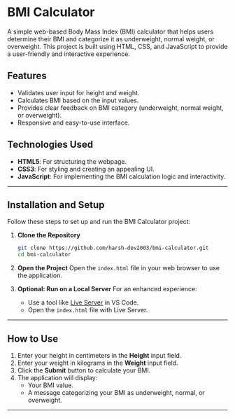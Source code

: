# BMI Calculator

A simple web-based Body Mass Index (BMI) calculator that helps users determine their BMI and categorize it as underweight, normal weight, or overweight. This project is built using HTML, CSS, and JavaScript to provide a user-friendly and interactive experience.

## Features

- Validates user input for height and weight.
- Calculates BMI based on the input values.
- Provides clear feedback on BMI category (underweight, normal weight, or overweight).
- Responsive and easy-to-use interface.

## Technologies Used

- **HTML5**: For structuring the webpage.
- **CSS3**: For styling and creating an appealing UI.
- **JavaScript**: For implementing the BMI calculation logic and interactivity.

---

## Installation and Setup

Follow these steps to set up and run the BMI Calculator project:

1. **Clone the Repository**
   ```bash
   git clone https://github.com/harsh-dev2003/bmi-calculator.git
   cd bmi-calculator
   ```

2. **Open the Project**
   Open the `index.html` file in your web browser to use the application.

3. **Optional: Run on a Local Server**
   For an enhanced experience:
   - Use a tool like [Live Server](https://marketplace.visualstudio.com/items?itemName=ritwickdey.LiveServer) in VS Code.
   - Open the `index.html` file with Live Server.

---

## How to Use

1. Enter your height in centimeters in the **Height** input field.
2. Enter your weight in kilograms in the **Weight** input field.
3. Click the **Submit** button to calculate your BMI.
4. The application will display:
   - Your BMI value.
   - A message categorizing your BMI as underweight, normal, or overweight.

---
